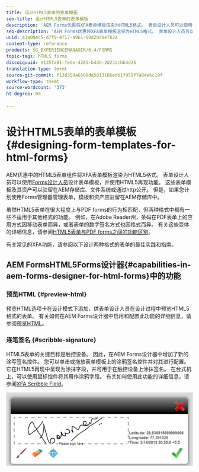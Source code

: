 ```yaml
---
title: 设计HTML5表单的表单模板
seo-title: 设计HTML5表单的表单模板
description: 'AEM Forms优惠将XFA表单模板渲染为HTML5格式。 表单设计人员可以使用设计人员设计表单模板，并使用HTML5再现功能。 '
seo-description: 'AEM Forms优惠将XFA表单模板渲染为HTML5格式。 表单设计人员可以使用设计人员设计表单模板，并使用HTML5再现功能。 '
uuid: 41a00ec5-d7f9-4717-a961-00d20d8e7b2a
content-type: reference
products: SG_EXPERIENCEMANAGER/6.4/FORMS
topic-tags: hTML5_forms
discoiquuid: e135fa01-fede-4285-b4dd-2d23acbb4d26
translation-type: tm+mt
source-git-commit: f13d358a6508da5813186ed61f959f7a84e6c19f
workflow-type: tm+mt
source-wordcount: '373'
ht-degree: 0%

---
```



# 设计HTML5表单的表单模板{#designing-form-templates-for-html-forms}

AEM优惠中的HTML5表单组件将XFA表单模板渲染为HTML5格式。 表单设计人员可以使用[Forms设计人员](https://www.adobe.com/go/learn_aemforms_designer_63)设计表单模板，并使用HTML5再现功能。 这些表单模板及其资产可以驻留在AEM存储库、文件系统或通过http公开。 但是，如果您计划使用Forms管理器管理表单，模板和资产应驻留在AEM存储库中。

虽然HTML5表单在很大程度上与PDF forms的行为相匹配，但两种格式中都有一些不适用于其他格式的功能。 例如，在Adobe Reader州，条码在PDF表单上的应用方式因移动表单而异，或者表单的数字签名方式也因格式而异。 有关这些变体的详细信息，请参阅[HTML5表单与PDF forms之间的功能区别](/help/forms/using/feature-differentiation-html5-forms-pdf-forms.md)。

有关常见的XFA功能，请参阅以下设计两种格式的表单的最佳实践和指南。

## AEM FormsHTML5Forms设计器{#capabilities-in-aem-forms-designer-for-html-forms}中的功能

### 预览HTML {#preview-html}

预览HTML选项卡在设计模式下添加，供表单设计人员在设计过程中预览HTML5格式的表单。 有关如何在AEM Forms设计器中启用和配置此功能的详细信息，请参阅[预览HTML](/help/forms/using/preview-xdp-forms-html.md)。

### 连笔签名 {#scribble-signature}

HTML5表单的关键目标是触控设备。 因此，在AEM Forms设计器中增加了新的涂写签名控件。 您可以单击或拖放表单模板上的涂鸦签名控件并对其进行配置。 它在HTML5再现中呈现为涂抹字段，并可用于在触控设备上涂抹签名。 在台式机上，可以使用鼠标控件将其用作涂鸦字段。 有关如何使用此功能的详细信息，请参阅[XFA Scribble Field](/help/forms/using/scribble-signature.md)。

![4](assets/4.png)
